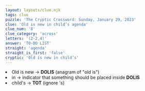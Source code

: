 ```yaml
---
layout: layouts/clue.njk
tags: clue
puzzle: 'The Cryptic Crossword: Sunday, January 29, 2023'
clue: 'Old is new in child’s agenda'
clue_num: '8'
clue_category: 'across'
letters: '(2-2,4)'
answer: 'TO-DO LIST'
straight: 'agenda'
straight_is_first: 'false'
cryptic: 'Old is new in child’s'
---
```

<li>Old is new → <b>DOLIS</b> (anagram of "old is")</li>
<li>in → indicator that something should be placed inside <b>DOLIS</b></li>
<li>child's → <b>TOT</b> (ignore 's)</li>
